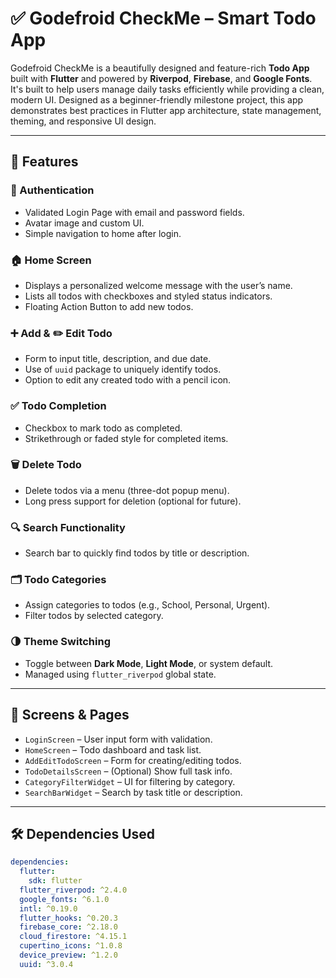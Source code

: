 # ✅ Godefroid CheckMe – Smart Todo App

Godefroid CheckMe is a beautifully designed and feature-rich **Todo App** built with **Flutter** and powered by **Riverpod**, **Firebase**, and **Google Fonts**. It's built to help users manage daily tasks efficiently while providing a clean, modern UI. Designed as a beginner-friendly milestone project, this app demonstrates best practices in Flutter app architecture, state management, theming, and responsive UI design.

---

## 🚀 Features

### 🔐 Authentication
- Validated Login Page with email and password fields.
- Avatar image and custom UI.
- Simple navigation to home after login.

### 🏠 Home Screen
- Displays a personalized welcome message with the user’s name.
- Lists all todos with checkboxes and styled status indicators.
- Floating Action Button to add new todos.

### ➕ Add & ✏️ Edit Todo
- Form to input title, description, and due date.
- Use of `uuid` package to uniquely identify todos.
- Option to edit any created todo with a pencil icon.

### ✅ Todo Completion
- Checkbox to mark todo as completed.
- Strikethrough or faded style for completed items.

### 🗑️ Delete Todo
- Delete todos via a menu (three-dot popup menu).
- Long press support for deletion (optional for future).

### 🔍 Search Functionality
- Search bar to quickly find todos by title or description.

### 🗂️ Todo Categories
- Assign categories to todos (e.g., School, Personal, Urgent).
- Filter todos by selected category.

### 🌗 Theme Switching
- Toggle between **Dark Mode**, **Light Mode**, or system default.
- Managed using `flutter_riverpod` global state.

---

## 📱 Screens & Pages

- `LoginScreen` – User input form with validation.
- `HomeScreen` – Todo dashboard and task list.
- `AddEditTodoScreen` – Form for creating/editing todos.
- `TodoDetailsScreen` – (Optional) Show full task info.
- `CategoryFilterWidget` – UI for filtering by category.
- `SearchBarWidget` – Search by task title or description.

---

## 🛠️ Dependencies Used

```yaml
dependencies:
  flutter:
    sdk: flutter
  flutter_riverpod: ^2.4.0
  google_fonts: ^6.1.0
  intl: ^0.19.0
  flutter_hooks: ^0.20.3
  firebase_core: ^2.18.0
  cloud_firestore: ^4.15.1
  cupertino_icons: ^1.0.8
  device_preview: ^1.2.0
  uuid: ^3.0.4

